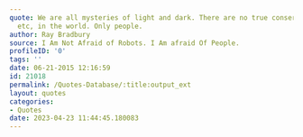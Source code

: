 ```yaml
---
quote: We are all mysteries of light and dark. There are no true conservatives, liberals,
  etc, in the world. Only people.
author: Ray Bradbury
source: I Am Not Afraid of Robots. I Am afraid Of People.
profileID: '0'
tags: ''
date: 06-21-2015 12:16:59
id: 21018
permalink: /Quotes-Database/:title:output_ext
layout: quotes
categories:
- Quotes
date: 2023-04-23 11:44:45.180083
---
```


